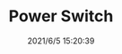 ﻿---
layout: post 
title: Power Switch
tags: SW
categories: housing-terminal
overview: 
part_number: 0557-1
thumb_img: 
small_img: static/202106/557-20210605.JPG
date: 2021/6/5 15:20:39
---



